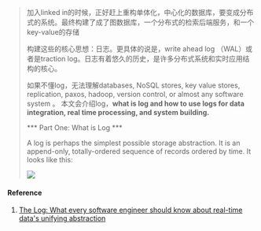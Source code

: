 



> 加入linked in的时候，正好赶上重构单体化，中心化的数据库，要变成分布式的系统。最终构建了成了图数据库，一个分布式的检索后端服务，和一个key-value的存储
>
> 构建这些的核心思想：日志。更具体的说是，write ahead log （WAL）或者是traction log。日志有着悠久的历史，是许多分布式系统和实时应用结构的核心。
>
> 如果不懂log，无法理解databases, NoSQL stores, key value stores, replication, paxos, hadoop, version control, or almost any software system 。 本文会介绍log，**what is log and how to use logs for data integration, real time processing, and system building.**
>
> *** Part One: What is Log ***
>
> A log is perhaps the simplest possible storage abstraction. It is an append-only, totally-ordered sequence of records ordered by time. It looks like this:
>
> ![](https://content.linkedin.com/content/dam/engineering/en-us/blog/migrated/log.png)
>
> 

#### Reference

1. [The Log: What every software engineer should know about real-time data's unifying abstraction](https://engineering.linkedin.com/distributed-systems/log-what-every-software-engineer-should-know-about-real-time-datas-unifying)

